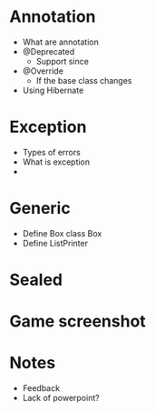 # Annotation

- What are annotation
- @Deprecated
  - Support since
- @Override
  - If the base class changes
- Using Hibernate

# Exception

- Types of errors
- What is exception
- 

# Generic

- Define Box class Box<String>
- Define ListPrinter

# Sealed

# Game screenshot

# Notes

- Feedback
- Lack of powerpoint?

